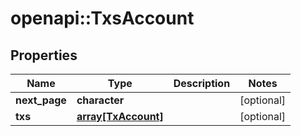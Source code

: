 # openapi::TxsAccount


## Properties
Name | Type | Description | Notes
------------ | ------------- | ------------- | -------------
**next_page** | **character** |  | [optional] 
**txs** | [**array[TxAccount]**](tx_account.md) |  | [optional] 


